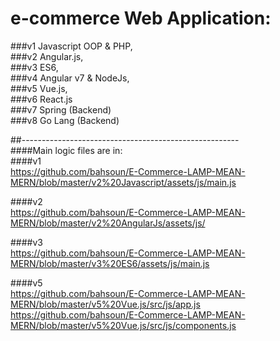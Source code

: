 # e-commerce Web Application:  
 ###v1 Javascript OOP & PHP,  
 ###v2 Angular.js,   
 ###v3 ES6,  
 ###v4 Angular v7 & NodeJs,    
 ###v5 Vue.js,  
 ###v6 React.js   
 ###v7 Spring (Backend)    
 ###v8 Go Lang (Backend)  
   
##------------------------------------------------------  
####Main logic files are in:  
####v1  
https://github.com/bahsoun/E-Commerce-LAMP-MEAN-MERN/blob/master/v2%20Javascript/assets/js/main.js  
  
####v2  
https://github.com/bahsoun/E-Commerce-LAMP-MEAN-MERN/blob/master/v2%20AngularJs/assets/js/  
  
####v3  
https://github.com/bahsoun/E-Commerce-LAMP-MEAN-MERN/blob/master/v3%20ES6/assets/js/main.js  
  
####v5  
https://github.com/bahsoun/E-Commerce-LAMP-MEAN-MERN/blob/master/v5%20Vue.js/src/js/app.js
https://github.com/bahsoun/E-Commerce-LAMP-MEAN-MERN/blob/master/v5%20Vue.js/src/js/components.js  
